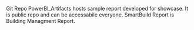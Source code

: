 Git Repo PowerBI_Artifacts hosts sample report developed for showcase. It is public repo and can be accessabile everyone.
SmartBuild Report is Building Managment Report.

